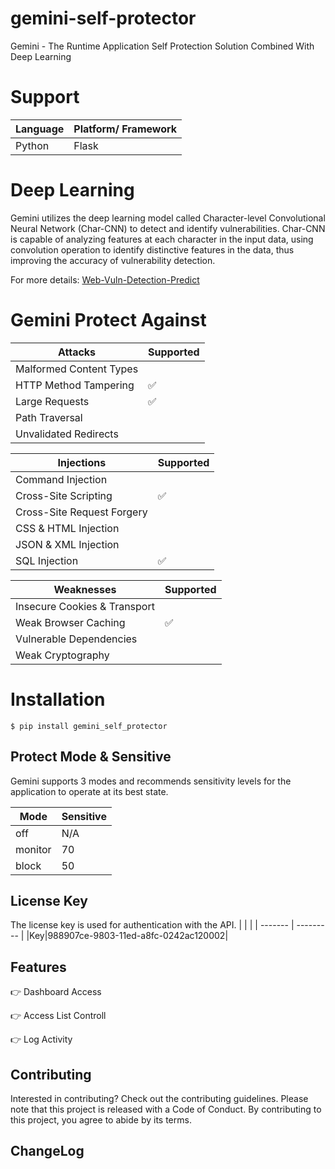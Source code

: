 # gemini-self-protector

Gemini - The Runtime Application Self Protection Solution Combined With Deep Learning

# Support

| Language | Platform/ Framework |
| -------- | ------------------- |
| Python   | Flask               |

# Deep Learning

Gemini utilizes the deep learning model called Character-level Convolutional Neural Network (Char-CNN) to detect and identify vulnerabilities. Char-CNN is capable of analyzing features at each character in the input data, using convolution operation to identify distinctive features in the data, thus improving the accuracy of vulnerability detection.

For more details: [Web-Vuln-Detection-Predict](https://github.com/noobpk/Web-Vuln-Detection-Predict)

# Gemini Protect Against

| Attacks                 | Supported          |
| ----------------------- | ------------------ |
| Malformed Content Types |                    |
| HTTP Method Tampering   | :white_check_mark: |
| Large Requests          | :white_check_mark: |
| Path Traversal          |                    |
| Unvalidated Redirects   |                    |

| Injections                 | Supported          |
| -------------------------- | ------------------ |
| Command Injection          |                    |
| Cross-Site Scripting       | :white_check_mark: |
| Cross-Site Request Forgery |                    |
| CSS & HTML Injection       |                    |
| JSON & XML Injection       |                    |
| SQL Injection              | :white_check_mark: |

| Weaknesses                   | Supported          |
| ---------------------------- | ------------------ |
| Insecure Cookies & Transport |                    |
| Weak Browser Caching         | :white_check_mark: |
| Vulnerable Dependencies      |                    |
| Weak Cryptography            |                    |

# Installation

```
$ pip install gemini_self_protector
```

## Protect Mode & Sensitive

Gemini supports 3 modes and recommends sensitivity levels for the application to operate at its best state.

| Mode    | Sensitive |
| ------- | --------- |
| off     | N/A       |
| monitor | 70        |
| block   | 50        |

## License Key

The license key is used for authentication with the API.
| | |
| ------- | --------- |
|Key|988907ce-9803-11ed-a8fc-0242ac120002|

## Features

👉 Dashboard Access

👉 Access List Controll

👉 Log Activity

## Contributing

Interested in contributing? Check out the contributing guidelines. Please note that this project is released with a Code of Conduct. By contributing to this project, you agree to abide by its terms.

## ChangeLog
